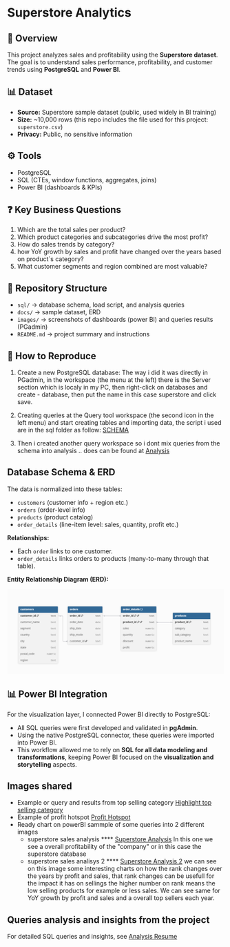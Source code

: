 # Superstore Analytics

## 📌 Overview
This project analyzes sales and profitability using the **Superstore dataset**.  
The goal is to understand sales performance, profitability, and customer trends using **PostgreSQL** and **Power BI**.

## 📊 Dataset
- **Source:** Superstore sample dataset (public, used widely in BI training)
- **Size:** ~10,000 rows (this repo includes the file used for this project: `superstore.csv`)
- **Privacy:** Public, no sensitive information

## ⚙️ Tools
- PostgreSQL
- SQL (CTEs, window functions, aggregates, joins)
- Power BI (dashboards & KPIs)

## ❓ Key Business Questions
1. Which are the total sales per product?
2. Which product categories and subcategories drive the most profit?
3. How do sales trends by category?
4. how YoY growth by sales and profit have changed over the years based on product´s category?
5. What customer segments and region combined are most valuable?

## 📂 Repository Structure
- `sql/` → database schema, load script, and analysis queries
- `docs/` → sample dataset, ERD
- `images/` → screenshots of dashboards (power BI) and queries results (PGadmin)
- `README.md` → project summary and instructions

## 🚀 How to Reproduce
1. Create a new PostgreSQL database:
The way i did it was directly in PGadmin, in the workspace (the menu at the left) there is the Server section which is localy in my PC, then right-click on databases and create - database, then put the name in this case superstore and click save.

2. Creating queries at the Query tool workspace (the second icon in the left menu) and start creating tables and importing data, the script i used are in the sql folder as follow:
   [SCHEMA](sql/SCHEMA.sql)

3. Then i created another query workspace so i dont mix queries from the schema into analysis .. does can be found at [Analysis](sql/Analysis.sql)

## Database Schema & ERD

The data is normalized into these tables:

- `customers` (customer info + region etc.)  
- `orders` (order-level info)  
- `products` (product catalog)  
- `order_details` (line-item level: sales, quantity, profit etc.)

**Relationships:**

- Each `order` links to one customer.  
- `order_details` links orders to products (many-to-many through that table).  


**Entity Relationship Diagram (ERD):**

![ERD](docs/ERD.png)

## 📊 Power BI Integration

For the visualization layer, I connected Power BI directly to PostgreSQL:

- All SQL queries were first developed and validated in **pgAdmin**.  
- Using the native PostgreSQL connector, these queries were imported into Power BI.  
- This workflow allowed me to rely on **SQL for all data modeling and transformations**, keeping Power BI focused on the **visualization and storytelling** aspects.  


## Images shared
- Example or query and results from top selling category [Highlight top selling category](images/Highlight_top_selling_category.png)
- Example of profit hotspot [Profit Hotspot](images/profit_hotspot.png)
- Ready chart on powerBI sammple of some queries into 2 different images
     * superstore sales analysis **** [Superstore Analysis](images/superstore_analysis.png)
       In this one we see a overall profitability of the "company" or in this case the superstore database
     * superstore sales analisys 2 **** [Superstore Analysis 2](images/superstore_analysis_2.png)
       we can see on this image some interesting charts on how the rank changes over the years by profit and sales, that rank changes can be usefull for the impact it has on sellings
       the higher number on rank means the low selling products for example or less sales.
       We can see same for YoY growth by profit and sales and a overall top sellers each year.

## Queries analysis and insights from the project
For detailed SQL queries and insights, see [Analysis Resume](Analysis_resume.md)
